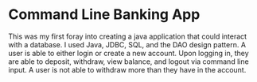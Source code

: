 # Command Line Banking App
This was my first foray into creating a java application that could interact with a database. I used Java, JDBC, SQL, and the DAO design pattern.
A user is able to either login or create a new account. Upon logging in, they are able to deposit, withdraw, view balance, and logout via command line input.
A user is not able to withdraw more than they have in the account.
